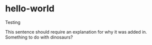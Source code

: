 # hello-world
Testing

This sentence should require an explanation for why it was added in. Something to do with dinosaurs?
